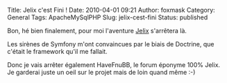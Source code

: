 Title: Jelix c'est Fini !
Date: 2010-04-01 09:21
Author: foxmask
Category: General
Tags: ApacheMySqlPHP
Slug: jelix-cest-fini
Status: published

Bon, hé bien finalement, pour moi l'aventure
[Jelix](http://www.jelix.org) s'arrêtera là.  
  
Les sirènes de Symfony m'ont convaincues par le biais de Doctrine, que
c'était le framework qu'il me fallait.  
  
Donc je vais arrêter également HaveFnuBB, le forum éponyme 100% Jelix.  
Je garderai juste un oeil sur le projet mais de loin quand même :-)

